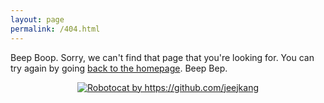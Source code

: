 ```yaml
---
layout: page
permalink: /404.html
---
```

<div class="four-oh-four">
<p>
Beep Boop. Sorry, we can't find that page that you're looking for. You can try again by going <a href="/">back to the homepage</a>. Beep Bep.
</p>
<p style="text-align:center">
<a href="/"><img src="{{ site.baseurl }}/images/Robotocat.png" alt="Robotocat by https://github.com/jeejkang" /></a> 

</p>
</div>
